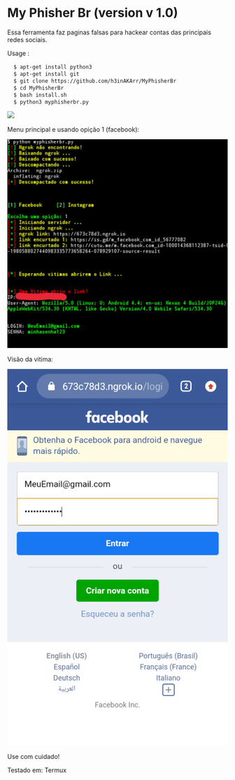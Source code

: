 My Phisher Br (version v 1.0)
===============================

Essa ferramenta faz paginas falsas para hackear contas das principais redes sociais.

Usage :
      
      $ apt-get install python3
      $ apt-get install git
      $ git clone https://github.com/h3inAKArr/MyPhisherBr
      $ cd MyPhisherBr
      $ bash install.sh
      $ python3 myphisherbr.py


![](updatefbhacker.png)

Menu principal e usando opição 1 (facebook):

<img src="screenshot1.jpg" width="888">


Visão da vitima:
  
<img src="screenshot2.png" width="888">
    
Use com cuidado!

Testado em:
      Termux 
 
